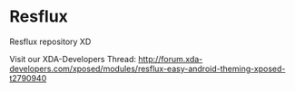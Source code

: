 Resflux
=======

Resflux repository XD

Visit our XDA-Developers Thread:
http://forum.xda-developers.com/xposed/modules/resflux-easy-android-theming-xposed-t2790940
